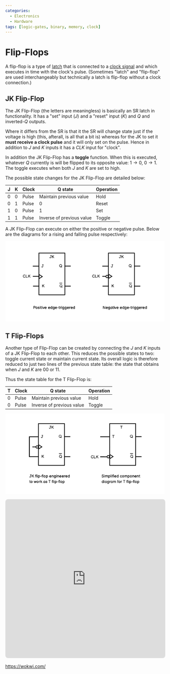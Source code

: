 ```yaml
---
categories:
  - Electronics
  - Hardware
tags: [logic-gates, binary, memory, clock]
---
```


# Flip-Flops

A flip-flop is a type of [latch](/Electronics_and_Hardware/Digital_circuits/Latches.md) that is connected to a [clock signal](/Electronics_and_Hardware/Digital_circuits/Clock_signals.md) and which executes in time with the clock's pulse. (Sometimes "latch" and "flip-flop" are used interchangeably but technically a latch is flip-flop without a clock connection.)

## JK Flip-Flop

The JK Flip-Flop (the letters are meaningless) is basically an SR latch in functionality. It has a "set" input (_J_) and a "reset" input (_K_) and _Q_ and inverted-_Q_ outputs.

Where it differs from the SR is that it the SR will change state just if the voltage is high (this, afterall, is all that a bit is) whereas for the JK to set it **must receive a clock pulse** and it will only set on the pulse. Hence in addition to _J_ and _K_ inputs it has a _CLK_ input for "clock".

In addition the JK Flip-Flop has a **toggle** function. When this is executed, whatever _Q_ currently is will be flipped to its opposite value: $1 \rightarrow 0$,  $0 \rightarrow 1$. The toggle executes when both _J_ and _K_ are set to high.

The possible state changes for the JK Flip-Flop are detailed below:

| J 	| K 	| Clock 	| Q state                   	| Operation 	|
|---	|---	|-------	|---------------------------	|-----------	|
| 0 	| 0 	| Pulse 	| Maintain previous value   	| Hold      	|
| 0 	| 1 	| Pulse 	| 0                         	| Reset     	|
| 1 	| 0 	| Pulse 	| 1                         	| Set       	|
| 1 	| 1 	| Pulse 	| Inverse of previous value 	| Toggle    	|

A JK Flip-Flop can execute on either the positive or negative pulse. Below are the diagrams for a rising and falling pulse respectively:

![](/_img/jk-flip-flops.png)



## T Flip-Flops

Another type of Flip-Flop can be created by connecting the _J_ and _K_ inputs of a JK Flip-Flop to each other. This reduces the possible states to two: toggle current state or maintain current state. Its overall logic is therefore reduced to just two lines of the previous state table: the state that obtains when _J_ and _K_ are $0 0$ or $1 1$. 

Thus the state table for the T Flip-Flop is:

| T 	| Clock 	| Q state                   	| Operation 	|
|---	|-------	|---------------------------	|-----------	|
| 0 	| Pulse 	| Maintain previous value   	| Hold      	|
| 0 	| Pulse 	| Inverse of previous value 	| Toggle    	|

![](/_img/t-flip-flops.png)


<iframe src="https://withdiode.com/embed/4f015341-dc37-49e6-912a-42a580a1c92e" style="width:100%; height:500px; border:1px solid rgba(0,0,0,0.1); border-radius: 0.5rem; overflow:hidden;" title="LED & Switch" allow="accelerometer; ambient-light-sensor; camera; encrypted-media; geolocation; gyroscope; hid; microphone; midi; payment; usb; vr; xr-spatial-tracking" sandbox="allow-forms allow-modals allow-popups allow-presentation allow-same-origin allow-scripts" ></iframe>


https://wokwi.com/